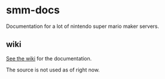 # smm-docs
Documentation for a lot of nintendo super mario maker servers.

## wiki
[See the wiki](https://github.com/mrjvs/smm-docs/wiki) for the documentation. 

The source is not used as of right now.
